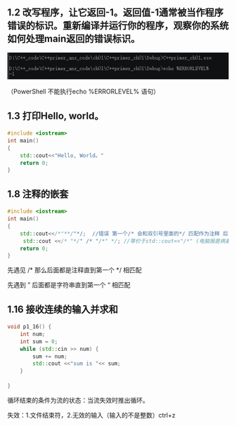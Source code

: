 ## 1.2 改写程序，让它返回-1。返回值-1通常被当作程序错误的标识。重新编译并运行你的程序，观察你的系统如何处理main返回的错误标识。

![1.2.png](..\support\1.2.png)

（PowerShell 不能执行echo %ERRORLEVEL% 语句）

## 1.3 打印Hello, world。

```c++
#include <iostream>
int main()
{
    std::cout<<"Hello, World。"
    return 0;
}

```

## 1.8 注释的嵌套

```c++
#include <iostream>
int main()
{
    std::cout<</*"**/"*/;  //错误 第一个/* 会和双引号里面的*/ 匹配作为注释 后面的"*/ 变成了非法字符
     std::cout <</* "*/" /* "/*" */; //等价于std::cout<<"/*" (电脑报是病毒……)
    return 0;
}
```

先遇见 /*  那么后面都是注释直到第一个 */ 相匹配

先遇到 ” 后面都是字符串直到第一个 “ 相匹配



## 1.16 接收连续的输入并求和

```c++
void p1_16() {
	int num;
	int sum = 0;
	while (std::cin >> num) {
		sum += num;
		std::cout <<"sum is "<< sum;
	}
		
}
```

循环结束的条件为流的状态：当流失效时推出循环。

失效：1.文件结束符，2.无效的输入（输入的不是整数）ctrl+z



